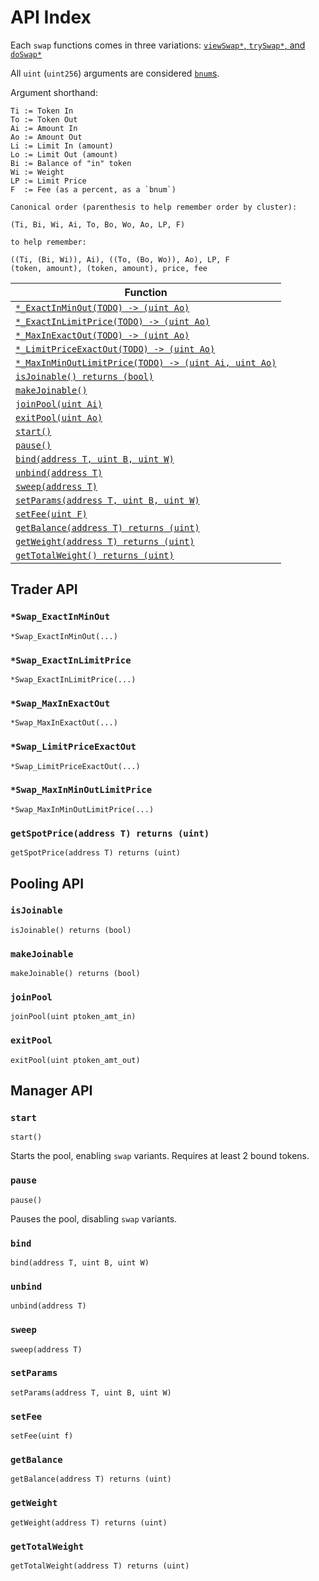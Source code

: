 # API Index

Each `swap` functions comes in three variations: [`viewSwap*`, `trySwap*`, and `doSwap*`](view-try-do.md)

All `uint` (`uint256`) arguments are considered [`bnum`s](bnum.md).

Argument shorthand:
```
Ti := Token In
To := Token Out
Ai := Amount In
Ao := Amount Out
Li := Limit In (amount)
Lo := Limit Out (amount)
Bi := Balance of "in" token
Wi := Weight
LP := Limit Price
F  := Fee (as a percent, as a `bnum`)

Canonical order (parenthesis to help remember order by cluster):

(Ti, Bi, Wi, Ai, To, Bo, Wo, Ao, LP, F)

to help remember:

((Ti, (Bi, Wi)), Ai), ((To, (Bo, Wo)), Ao), LP, F
(token, amount), (token, amount), price, fee
```

| Function
|-
[`*_ExactInMinOut(TODO) -> (uint Ao)`](#swap_ExactInMinOut) | 
[`*_ExactInLimitPrice(TODO) -> (uint Ao)`]() | 
[`*_MaxInExactOut(TODO) -> (uint Ao)`](#swap_MaxInExactOut) | 
[`*_LimitPriceExactOut(TODO) -> (uint Ao)`]() | 
[`*_MaxInMinOutLimitPrice(TODO) -> (uint Ai, uint Ao)`]() | 
[`isJoinable() returns (bool)`](#isJoinable) | 
[`makeJoinable()`](#isJoinable) | 
[`joinPool(uint Ai)`](#joinPool) | 
[`exitPool(uint Ao)`](#exitPool) | 
[`start()`](#start) | 
[`pause()`](#pause) | 
[`bind(address T, uint B, uint W)`](#bind) | 
[`unbind(address T)`](#unbind) | 
[`sweep(address T)`](#sweep) | 
[`setParams(address T, uint B, uint W)`](#setParams) | 
[`setFee(uint F)`](#setFee) | 
[`getBalance(address T) returns (uint)`](#getBalance) | 
[`getWeight(address T) returns (uint)`](#getWeight) | 
[`getTotalWeight() returns (uint)`](#getTotalWeight) | 

## Trader API

### `*Swap_ExactInMinOut`
`*Swap_ExactInMinOut(...)`
### `*Swap_ExactInLimitPrice`
`*Swap_ExactInLimitPrice(...)`
### `*Swap_MaxInExactOut`
`*Swap_MaxInExactOut(...)`
### `*Swap_LimitPriceExactOut`
`*Swap_LimitPriceExactOut(...)`
### `*Swap_MaxInMinOutLimitPrice`
`*Swap_MaxInMinOutLimitPrice(...)`
### `getSpotPrice(address T) returns (uint)`
`getSpotPrice(address T) returns (uint)`


## Pooling API

### `isJoinable`
`isJoinable() returns (bool)`
### `makeJoinable`
`makeJoinable() returns (bool)`
### `joinPool`
`joinPool(uint ptoken_amt_in)`
### `exitPool`
`exitPool(uint ptoken_amt_out)`

## Manager API

### `start`
`start()`

Starts the pool, enabling `swap` variants. Requires at least 2 bound tokens.

### `pause`
`pause()`

Pauses the pool, disabling `swap` variants.

### `bind`
`bind(address T, uint B, uint W)`
### `unbind`
`unbind(address T)`
### `sweep`
`sweep(address T)`
### `setParams`
`setParams(address T, uint B, uint W)`
### `setFee`
`setFee(uint f)`
### `getBalance`
`getBalance(address T) returns (uint)`
### `getWeight`
`getWeight(address T) returns (uint)`
### `getTotalWeight`
`getTotalWeight(address T) returns (uint)`


